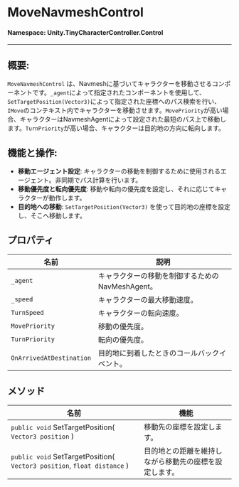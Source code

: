 ﻿# MoveNavmeshControl

#### **Namespace**: Unity.TinyCharacterController.Control
---

## 概要:
`MoveNavmeshControl` は、Navmeshに基づいてキャラクターを移動させるコンポーネントです。`_agent`によって指定されたコンポーネントを使用して、`SetTargetPosition(Vector3)`によって指定された座標へのパス検索を行い、`IMove`のコンテキスト内でキャラクターを移動させます。`MovePriority`が高い場合、キャラクターはNavmeshAgentによって設定された最短のパス上で移動します。`TurnPriority`が高い場合、キャラクターは目的地の方向に転向します。

## 機能と操作:
- **移動エージェント設定**: キャラクターの移動を制御するために使用されるエージェント。非同期でパス計算を行います。
- **移動優先度と転向優先度**: 移動や転向の優先度を設定し、それに応じてキャラクターが動作します。
- **目的地への移動**: `SetTargetPosition(Vector3)` を使って目的地の座標を設定し、そこへ移動します。

## プロパティ
| 名前 | 説明 |
|------------------|------|
| `_agent` | キャラクターの移動を制御するためのNavMeshAgent。 |
| `_speed` | キャラクターの最大移動速度。 |
| `TurnSpeed` | キャラクターの転向速度。 |
| `MovePriority` | 移動の優先度。 |
| `TurnPriority` | 転向の優先度。 |
| `OnArrivedAtDestination` | 目的地に到着したときのコールバックイベント。 |

## メソッド
| 名前 | 機能 |
|------------------|------|
| ``public void`` SetTargetPosition( ``Vector3 position`` ) | 移動先の座標を設定します。 |
| ``public void`` SetTargetPosition( ``Vector3 position``, ``float distance`` ) | 目的地との距離を維持しながら移動先の座標を設定します。 |

